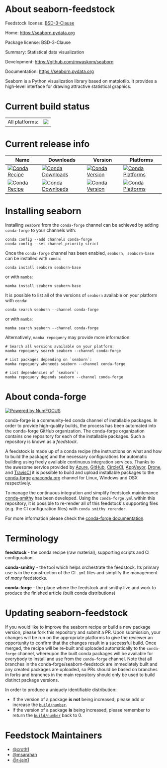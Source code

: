 About seaborn-feedstock
=======================

Feedstock license: [BSD-3-Clause](https://github.com/conda-forge/seaborn-feedstock/blob/main/LICENSE.txt)

Home: https://seaborn.pydata.org

Package license: BSD-3-Clause

Summary: Statistical data visualization

Development: https://github.com/mwaskom/seaborn

Documentation: https://seaborn.pydata.org

Seaborn is a Python visualization library based on matplotlib. It
provides a high-level interface for drawing attractive statistical graphics.


Current build status
====================


<table><tr><td>All platforms:</td>
    <td>
      <a href="https://dev.azure.com/conda-forge/feedstock-builds/_build/latest?definitionId=5809&branchName=main">
        <img src="https://dev.azure.com/conda-forge/feedstock-builds/_apis/build/status/seaborn-feedstock?branchName=main">
      </a>
    </td>
  </tr>
</table>

Current release info
====================

| Name | Downloads | Version | Platforms |
| --- | --- | --- | --- |
| [![Conda Recipe](https://img.shields.io/badge/recipe-seaborn-green.svg)](https://anaconda.org/conda-forge/seaborn) | [![Conda Downloads](https://img.shields.io/conda/dn/conda-forge/seaborn.svg)](https://anaconda.org/conda-forge/seaborn) | [![Conda Version](https://img.shields.io/conda/vn/conda-forge/seaborn.svg)](https://anaconda.org/conda-forge/seaborn) | [![Conda Platforms](https://img.shields.io/conda/pn/conda-forge/seaborn.svg)](https://anaconda.org/conda-forge/seaborn) |
| [![Conda Recipe](https://img.shields.io/badge/recipe-seaborn--base-green.svg)](https://anaconda.org/conda-forge/seaborn-base) | [![Conda Downloads](https://img.shields.io/conda/dn/conda-forge/seaborn-base.svg)](https://anaconda.org/conda-forge/seaborn-base) | [![Conda Version](https://img.shields.io/conda/vn/conda-forge/seaborn-base.svg)](https://anaconda.org/conda-forge/seaborn-base) | [![Conda Platforms](https://img.shields.io/conda/pn/conda-forge/seaborn-base.svg)](https://anaconda.org/conda-forge/seaborn-base) |

Installing seaborn
==================

Installing `seaborn` from the `conda-forge` channel can be achieved by adding `conda-forge` to your channels with:

```
conda config --add channels conda-forge
conda config --set channel_priority strict
```

Once the `conda-forge` channel has been enabled, `seaborn, seaborn-base` can be installed with `conda`:

```
conda install seaborn seaborn-base
```

or with `mamba`:

```
mamba install seaborn seaborn-base
```

It is possible to list all of the versions of `seaborn` available on your platform with `conda`:

```
conda search seaborn --channel conda-forge
```

or with `mamba`:

```
mamba search seaborn --channel conda-forge
```

Alternatively, `mamba repoquery` may provide more information:

```
# Search all versions available on your platform:
mamba repoquery search seaborn --channel conda-forge

# List packages depending on `seaborn`:
mamba repoquery whoneeds seaborn --channel conda-forge

# List dependencies of `seaborn`:
mamba repoquery depends seaborn --channel conda-forge
```


About conda-forge
=================

[![Powered by
NumFOCUS](https://img.shields.io/badge/powered%20by-NumFOCUS-orange.svg?style=flat&colorA=E1523D&colorB=007D8A)](https://numfocus.org)

conda-forge is a community-led conda channel of installable packages.
In order to provide high-quality builds, the process has been automated into the
conda-forge GitHub organization. The conda-forge organization contains one repository
for each of the installable packages. Such a repository is known as a *feedstock*.

A feedstock is made up of a conda recipe (the instructions on what and how to build
the package) and the necessary configurations for automatic building using freely
available continuous integration services. Thanks to the awesome service provided by
[Azure](https://azure.microsoft.com/en-us/services/devops/), [GitHub](https://github.com/),
[CircleCI](https://circleci.com/), [AppVeyor](https://www.appveyor.com/),
[Drone](https://cloud.drone.io/welcome), and [TravisCI](https://travis-ci.com/)
it is possible to build and upload installable packages to the
[conda-forge](https://anaconda.org/conda-forge) [anaconda.org](https://anaconda.org/)
channel for Linux, Windows and OSX respectively.

To manage the continuous integration and simplify feedstock maintenance
[conda-smithy](https://github.com/conda-forge/conda-smithy) has been developed.
Using the ``conda-forge.yml`` within this repository, it is possible to re-render all of
this feedstock's supporting files (e.g. the CI configuration files) with ``conda smithy rerender``.

For more information please check the [conda-forge documentation](https://conda-forge.org/docs/).

Terminology
===========

**feedstock** - the conda recipe (raw material), supporting scripts and CI configuration.

**conda-smithy** - the tool which helps orchestrate the feedstock.
                   Its primary use is in the construction of the CI ``.yml`` files
                   and simplify the management of *many* feedstocks.

**conda-forge** - the place where the feedstock and smithy live and work to
                  produce the finished article (built conda distributions)


Updating seaborn-feedstock
==========================

If you would like to improve the seaborn recipe or build a new
package version, please fork this repository and submit a PR. Upon submission,
your changes will be run on the appropriate platforms to give the reviewer an
opportunity to confirm that the changes result in a successful build. Once
merged, the recipe will be re-built and uploaded automatically to the
`conda-forge` channel, whereupon the built conda packages will be available for
everybody to install and use from the `conda-forge` channel.
Note that all branches in the conda-forge/seaborn-feedstock are
immediately built and any created packages are uploaded, so PRs should be based
on branches in forks and branches in the main repository should only be used to
build distinct package versions.

In order to produce a uniquely identifiable distribution:
 * If the version of a package **is not** being increased, please add or increase
   the [``build/number``](https://docs.conda.io/projects/conda-build/en/latest/resources/define-metadata.html#build-number-and-string).
 * If the version of a package **is** being increased, please remember to return
   the [``build/number``](https://docs.conda.io/projects/conda-build/en/latest/resources/define-metadata.html#build-number-and-string)
   back to 0.

Feedstock Maintainers
=====================

* [@croth1](https://github.com/croth1/)
* [@msarahan](https://github.com/msarahan/)
* [@r-jain1](https://github.com/r-jain1/)

